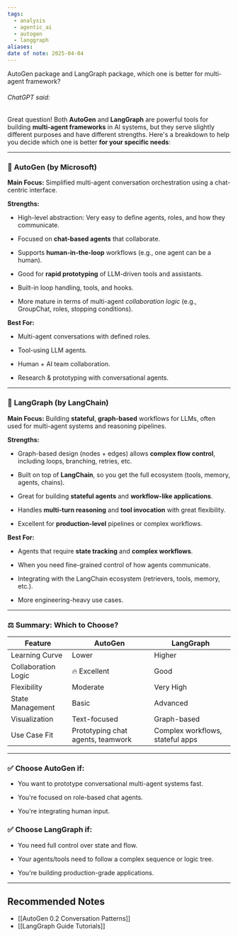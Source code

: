 ```yaml
---
tags:
  - analysis
  - agentic_ai
  - autogen
  - langgraph
aliases:
date of note: 2025-04-04
---
```


AutoGen package and LangGraph package, which one is better for multi-agent framework?

###### ChatGPT said:

Great question! Both **AutoGen** and **LangGraph** are powerful tools for building **multi-agent frameworks** in AI systems, but they serve slightly different purposes and have different strengths. Here's a breakdown to help you decide which one is better **for your specific needs**:

---

### 🔄 **AutoGen (by Microsoft)**

**Main Focus:** Simplified multi-agent conversation orchestration using a chat-centric interface.

**Strengths:**

- High-level abstraction: Very easy to define agents, roles, and how they communicate.
    
- Focused on **chat-based agents** that collaborate.
    
- Supports **human-in-the-loop** workflows (e.g., one agent can be a human).
    
- Good for **rapid prototyping** of LLM-driven tools and assistants.
    
- Built-in loop handling, tools, and hooks.
    
- More mature in terms of multi-agent _collaboration logic_ (e.g., GroupChat, roles, stopping conditions).
    

**Best For:**

- Multi-agent conversations with defined roles.
    
- Tool-using LLM agents.
    
- Human + AI team collaboration.
    
- Research & prototyping with conversational agents.
    

---

### 🧠 **LangGraph (by LangChain)**

**Main Focus:** Building **stateful**, **graph-based** workflows for LLMs, often used for multi-agent systems and reasoning pipelines.

**Strengths:**

- Graph-based design (nodes + edges) allows **complex flow control**, including loops, branching, retries, etc.
    
- Built on top of **LangChain**, so you get the full ecosystem (tools, memory, agents, chains).
    
- Great for building **stateful agents** and **workflow-like applications**.
    
- Handles **multi-turn reasoning** and **tool invocation** with great flexibility.
    
- Excellent for **production-level** pipelines or complex workflows.
    

**Best For:**

- Agents that require **state tracking** and **complex workflows**.
    
- When you need fine-grained control of how agents communicate.
    
- Integrating with the LangChain ecosystem (retrievers, tools, memory, etc.).
    
- More engineering-heavy use cases.
    

---

### ⚖️ **Summary: Which to Choose?**

| Feature             | **AutoGen**                       | **LangGraph**                    |
| ------------------- | --------------------------------- | -------------------------------- |
| Learning Curve      | Lower                             | Higher                           |
| Collaboration Logic | 🔥 Excellent                      | Good                             |
| Flexibility         | Moderate                          | Very High                        |
| State Management    | Basic                             | Advanced                         |
| Visualization       | Text-focused                      | Graph-based                      |
| Use Case Fit        | Prototyping chat agents, teamwork | Complex workflows, stateful apps |

---

### ✅ **Choose AutoGen if:**

- You want to prototype conversational multi-agent systems fast.
    
- You're focused on role-based chat agents.
    
- You're integrating human input.
    

### ✅ **Choose LangGraph if:**

- You need full control over state and flow.
    
- Your agents/tools need to follow a complex sequence or logic tree.
    
- You're building production-grade applications.








-----------
##  Recommended Notes

- [[AutoGen 0.2 Conversation Patterns]]
- [[LangGraph Guide Tutorials]]